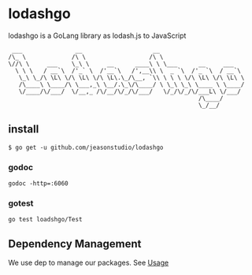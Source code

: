 # lodashgo
lodashgo is a GoLang library as lodash.js to JavaScript

```
 ___               __                    __                        
/\_ \             /\ \                  /\ \                       
\//\ \     ___    \_\ \     __      ____\ \ \___      __     ___   
  \ \ \   / __`\  /'_` \  /'__`\   /',__\\ \  _ `\  /'_ `\  / __`\ 
   \_\ \_/\ \L\ \/\ \L\ \/\ \L\.\_/\__, `\\ \ \ \ \/\ \L\ \/\ \L\ \
   /\____\ \____/\ \___,_\ \__/.\_\/\____/ \ \_\ \_\ \____ \ \____/
   \/____/\/___/  \/__,_ /\/__/\/_/\/___/   \/_/\/_/\/___L\ \/___/ 
                                                      /\____/      
                                                      \_/__/       
```

## install

```
$ go get -u github.com/jeasonstudio/lodashgo
```

### godoc
```
godoc -http=:6060
```

### gotest
```
go test loadshgo/Test
```

## Dependency Management

We use dep to manage our packages. See [Usage](https://github.com/golang/dep)